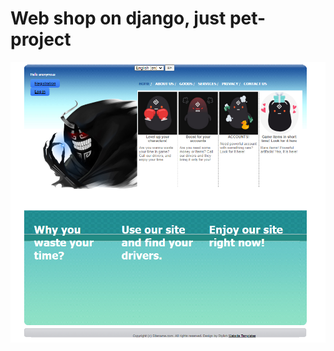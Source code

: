 # **Web shop on django, just pet-project**

![Тестовое значение чего-то там](https://github.com/AncientCrow/WebShop/blob/master/for_readme/main_page.PNG)